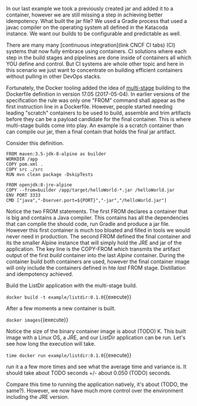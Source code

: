 In our last example we took a previously created jar and added it to a container, however we are still missing a step in achieving better idempotency. What built the jar file? We used a Gradle process that used a javac compiler on the operating system all defined in the Katacoda instance. We want our builds to be configurable and predictable as well. 

There are many many [continuous integration](link CNCF CI tabs) (CI) systems that now fully embrace using containers. CI solutions where each step in the build stages and pipelines are done inside of containers all which YOU define and control. But CI systems are whole other topic and here in this scenario we just want to concentrate on building efficient containers without pulling in other DevOps stacks.

Fortunately, the Docker tooling added the idea of [multi-stage](https://docs.docker.com/develop/develop-images/multistage-build/) building to the Dockerfile definition in version 17.05 (2017-05-04). In earlier versions of the specification the rule was only one "FROM" command shall appear as the first instruction line in a Dockerfile. However, people started needing leading "scratch" containers to be used to build, assemble and trim artifacts before they can be a payload candidate for the final container. This is where multi-stage builds come into play. An example is a scratch container than can compile our jar, then a final contain that holds the final jar artifact.

Consider this definition.

```
FROM maven:3.5-jdk-8-alpine as builder
WORKDIR /app
COPY pom.xml .
COPY src ./src
RUN mvn clean package -DskipTests

FROM openjdk:8-jre-alpine
COPY --from=builder /app/target/helloWorld-*.jar /helloWorld.jar
ENV PORT 3333
CMD ["java","-Dserver.port=${PORT}","-jar","/helloWorld.jar"]
```

Notice the two FROM statements. The first FROM declares a container that is big and contains a Java compiler.  This contains has all the dependencies that can compile the should code, run Gradle and produce a jar file. However this first container is much too bloated and filled in tools we would never need in production. The second FROM defined the final container and its the smaller Alpine instance that will simply hold the JRE and jar of the application. The key line is the COPY-FROM which transmits the artifact output of the first _build_ container into the last _Alpine_ container. During the container build both containers are used, however the final container image will only include the containers defined in hte _last_ FROM stage. Distillation and idempotency achieved. 

Build the ListDir application with the multi-stage build.

`docker build -t example/listdir:0.1.0`{{execute}}

After a few moments a new container is built.

`docker images`{{execute}}

Notice the size of the binary container image is about (TODO) K. This built image with a Linux OS, a JRE, and our ListDir application can be run. Let's see how long the execution will take.

`time docker run example/listdir:0.1.0`{{execute}}

run it a a few more times and see what the average time and variance is. It should take about TODO seconds +/- about 0.050 (TODO) seconds.

Compare this time to running the application natively, it's about (TODO, the same?). However, we now have much more control over the environment including the JRE version.

